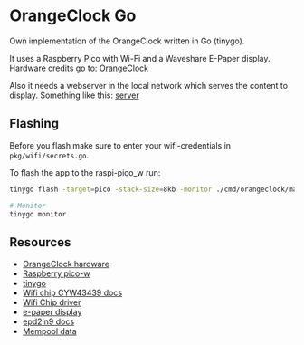 # OrangeClock Go

Own implementation of the OrangeClock written in Go (tinygo).

It uses a Raspberry Pico with Wi-Fi and a Waveshare E-Paper display.
Hardware credits go to: [OrangeClock](https://orange-clock.com/)

Also it needs a webserver in the local network which serves the content to display.
Something like this: [server](https://github.com/kgysu/orangeclock-server)



## Flashing

Before you flash make sure to enter your wifi-credentials in `pkg/wifi/secrets.go`.

To flash the app to the raspi-pico_w run:

```bash
tinygo flash -target=pico -stack-size=8kb -monitor ./cmd/orangeclock/main.go

# Monitor
tinygo monitor
```



## Resources

- [OrangeClock hardware](https://orange-clock.com/)
- [Raspberry pico-w](https://www.raspberrypi.com/documentation/microcontrollers/raspberry-pi-pico.html#raspberry-pi-pico-w)
- [tinygo](https://tinygo.org/)
- [Wifi chip CYW43439 docs](https://www.infineon.com/dgdl/Infineon-CYW43439-DataSheet-v05_00-EN.pdf)
- [Wifi Chip driver](https://github.com/soypat/cyw43439)
- [e-paper display](https://www.waveshare.com/pico-epaper-2.9.htm)
- [epd2in9 docs](https://www.waveshare.com/wiki/Pico-ePaper-2.9)
- [Mempool data](https://mempool.space/)


